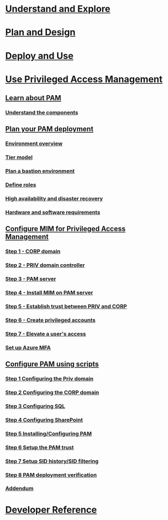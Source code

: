 # [Understand and Explore](/microsoft-identity-manager/understand-explore/microsoft-identity-manager-2016)
# [Plan and Design](/microsoft-identity-manager/plan-design/microsoft-identity-manager-2016-supported-platforms)
# [Deploy and Use](/microsoft-identity-manager/deploy-use/microsoft-identity-manager-deploy)
# [Use Privileged Access Management](privileged-identity-management-for-active-directory-domain-services.md)
## [Learn about PAM](privileged-identity-management-for-active-directory-domain-services.md)
### [Understand the components](principles-of-operation.md)
## [Plan your PAM deployment](environment-overview.md)
### [Environment overview](environment-overview.md)
### [Tier model](tier-model-for-partitioning-administrative-privileges.md)
### [Plan a bastion environment](planning-bastion-environment.md)
### [Define roles](defining-roles-for-pam.md)
### [High availability and disaster recovery](high-availability-disaster-recovery-considerations-bastion-environment.md)
### [Hardware and software requirements](hardware-software-requirements.md)
## [Configure MIM for Privileged Access Management](configuring-mim-environment-for-pam.md)
### [Step 1 - CORP domain](step-1-prepare-corp-domain.md)
### [Step 2 - PRIV domain controller](step-2-prepare-priv-domain-controller.md)
### [Step 3 - PAM server](step-3-prepare-pam-server.md)
### [Step 4 - Install MIM on PAM server](step-4-install-mim-components-on-pam-server.md)
### [Step 5 - Establish trust between PRIV and CORP](step-5-establish-trust-between-priv-corp-forests.md)
### [Step 6 - Create privileged accounts](step-6-transition-group-to-pam.md)
### [Step 7 - Elevate a user's access](step-7-elevate-user-access.md)
### [Set up Azure MFA](use-azure-mfa-for-activation.md)
## [Configure PAM using scripts](sp1-pam-configure-using-scripts.md)
### [Step 1 Configuring the Priv domain](sp1-step1-configuring-priv-domain.md)
### [Step 2 Configuring the CORP domain](sp1-step2-configuring-corp-domain.md)
### [Step 3 Configuring SQL](sp1-step3-installing-configuring-sql.md)
### [Step 4 Configuring SharePoint](sp1-step4-configuring-sharepoiint.md)
### [Step 5 Installing/Configuring PAM](sp1-step5-configuring-pam.md)
### [Step 6 Setup the PAM trust](sp1-step6-setup-pam-trust.md)
### [Step 7 Setup SID history/SID filtering](sp1-step7-setup-sidhistory-sidfiltering.md)
### [Step 8 PAM deployment verification](sp1-step8-pam-deployment-verification.md)
### [Addendum](sp1-pam-deployment-addendum.md)
# [Developer Reference](/microsoft-identity-manager/reference/microsoft-identity-manager-2016-developer-reference)
